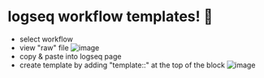 # **logseq workflow templates! 🎊**
- select workflow
- view "raw" file
![image](https://user-images.githubusercontent.com/79155065/161078897-6f66fdf6-c151-4b9e-b5c4-998a31bd89e8.png)
- copy & paste into logseq page
- create template by adding "template::" at the top of the block
![image](https://user-images.githubusercontent.com/79155065/161079638-dc8c3b13-3832-461f-a7e1-0ba42b1d2630.png)
